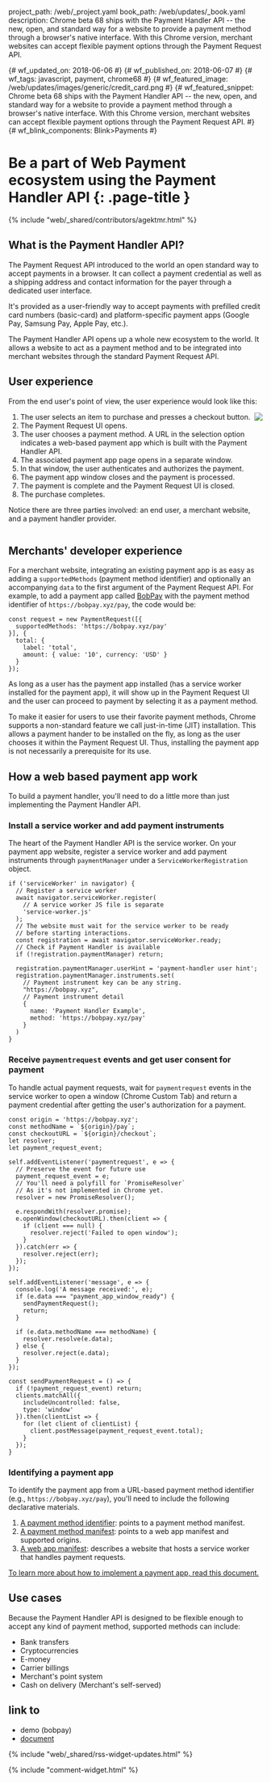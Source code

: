project_path: /web/_project.yaml
book_path: /web/updates/_book.yaml
description: Chrome beta 68 ships with the Payment Handler API -- the new, open, and standard way for a website to provide a payment method through a browser's native interface. With this Chrome version, merchant websites can accept flexible payment options through the Payment Request API.

{# wf_updated_on: 2018-06-06 #}
{# wf_published_on: 2018-06-07 #}
{# wf_tags: javascript, payment, chrome68 #}
{# wf_featured_image: /web/updates/images/generic/credit_card.png #}
{# wf_featured_snippet: Chrome beta 68 ships with the Payment Handler API -- the new, open, and standard way for a website to provide a payment method through a browser's native interface. With this Chrome version, merchant websites can accept flexible payment options through the Payment Request API. #}
{# wf_blink_components: Blink>Payments #}

# Be a part of Web Payment ecosystem using the Payment Handler API {: .page-title }

{% include "web/_shared/contributors/agektmr.html" %}

## What is the Payment Handler API?

The Payment Request API introduced to the world an open standard way to accept 
payments in a browser. It can collect a payment credential as well as a shipping 
address and contact information for the payer through a dedicated user 
interface.

It's provided as a user-friendly way to accept payments with prefilled credit 
card numbers (basic-card) and platform-specific payment apps (Google Pay, 
Samsung Pay, Apple Pay, etc.).

The Payment Handler API opens up a whole new ecosystem to the world. It allows a 
website to act as a payment method and to be integrated into merchant websites 
through the standard Payment Request API.

## User experience

From the end user's point of view, the user experience would look like this:

<img src="/web/updates/images/2018/06/payment-handler-api.gif" style="float:right"/>

1. The user selects an item to purchase and presses a checkout button.
1. The Payment Request UI opens.
1. The user chooses a payment method. A URL in the selection option indicates a 
   web-based payment app which is built with the Payment Handler API.
1. The associated payment app page opens in a separate window.
1. In that window, the user authenticates and authorizes the payment.
1. The payment app window closes and the payment is processed.
1. The payment is complete and the Payment Request UI is closed.
1. The purchase completes.

Notice there are three parties involved: an end user, a merchant website, and a 
payment handler provider.

<div style="clear:right"></div>

## Merchants' developer experience

For a merchant website, integrating an existing payment app is as easy as adding
a `supportedMethods` (payment method identifier) and optionally an accompanying
`data` to the first argument of the Payment Request API. For example, to add a
payment app called [BobPay](https://bobpay.xyz/) with the payment method
identifier of `https://bobpay.xyz/pay`, the code would be:

```
const request = new PaymentRequest([{
  supportedMethods: 'https://bobpay.xyz/pay'
}], {
  total: {
    label: 'total',
    amount: { value: '10', currency: 'USD' }
  }
});
```

As long as a user has the payment app installed (has a service worker installed 
for the payment app), it will show up in the Payment Request UI and the user can 
proceed to payment by selecting it as a payment method.

To make it easier for users to use their favorite payment methods, Chrome 
supports a non-standard feature we call just-in-time (JIT) installation. This 
allows a payment hander to be installed on the fly, as long as the user chooses 
it within the Payment Request UI. Thus, installing the payment app is not 
necessarily a prerequisite for its use.

## How a web based payment app work

To build a payment handler, you'll need to do a little more than just 
implementing the Payment Handler API.

### Install a service worker and add payment instruments

The heart of the Payment Handler API is the service worker. On your payment app 
website, register a service worker and add payment instruments through 
`paymentManager` under a `ServiceWorkerRegistration` object.

```
if ('serviceWorker' in navigator) {
  // Register a service worker
  await navigator.serviceWorker.register(
    // A service worker JS file is separate
    'service-worker.js'
  );
  // The website must wait for the service worker to be ready
  // before starting interactions.
  const registration = await navigator.serviceWorker.ready;
  // Check if Payment Handler is available
  if (!registration.paymentManager) return;

  registration.paymentManager.userHint = 'payment-handler user hint';
  registration.paymentManager.instruments.set(
    // Payment instrument key can be any string.
    "https://bobpay.xyz",
    // Payment instrument detail
    {
      name: 'Payment Handler Example',
      method: 'https://bobpay.xyz/pay'
    }
  )
}
```

### Receive `paymentrequest` events and get user consent for payment

To handle actual payment requests, wait for `paymentrequest` events in the service 
worker to open a window (Chrome Custom Tab) and return a payment credential 
after getting the user's authorization for a payment.

```
const origin = 'https://bobpay.xyz';
const methodName = `${origin}/pay`;
const checkoutURL = `${origin}/checkout`;
let resolver;
let payment_request_event;

self.addEventListener('paymentrequest', e => {
  // Preserve the event for future use
  payment_request_event = e;
  // You'll need a polyfill for `PromiseResolver`
  // As it's not implemented in Chrome yet.
  resolver = new PromiseResolver();

  e.respondWith(resolver.promise);
  e.openWindow(checkoutURL).then(client => {
    if (client === null) {
      resolver.reject('Failed to open window');
    }
  }).catch(err => {
    resolver.reject(err);
  });
});

self.addEventListener('message', e => {
  console.log('A message received:', e);
  if (e.data === "payment_app_window_ready") {
    sendPaymentRequest();
    return;
  }

  if (e.data.methodName === methodName) {
    resolver.resolve(e.data);
  } else {
    resolver.reject(e.data);
  }
});

const sendPaymentRequest = () => {
  if (!payment_request_event) return;
  clients.matchAll({
    includeUncontrolled: false,
    type: 'window'
  }).then(clientList => {
    for (let client of clientList) {
      client.postMessage(payment_request_event.total);
    }
  });
}
```

### Identifying a payment app

To identify the payment app from a URL-based payment method identifier (e.g., 
`https://bobpay.xyz/pay`), you'll need to include the following declarative 
materials.

1. [A payment method 
   identifier](https://w3c.github.io/payment-method-id/#dfn-payment-method-identifiers): 
   points to a payment method manifest.
1. [A payment method manifest](https://w3c.github.io/payment-method-manifest/): 
   points to a web app manifest and supported origins.
1. [A web app manifest](https://developer.mozilla.org/en-US/docs/Web/Manifest): 
   describes a website that hosts a service worker that handles payment 
   requests.

[To learn more about how to implement a payment app, read this 
document.](https://docs.google.com/document/d/1wM9b3szNH4-w0tpIefjLYSGNtyjLr31Q4ARNTB52bJ0/edit?pli=1#)

## Use cases

Because the Payment Handler API is designed to be flexible enough to accept any 
kind of payment method, supported methods can include:

* Bank transfers
* Cryptocurrencies
* E-money
* Carrier billings
* Merchant's point system
* Cash on delivery (Merchant's self-served)

## link to

* demo (bobpay)
* [document](https://docs.google.com/document/d/1wM9b3szNH4-w0tpIefjLYSGNtyjLr31Q4ARNTB52bJ0/edit#)

{% include "web/_shared/rss-widget-updates.html" %}

{% include "comment-widget.html" %}
